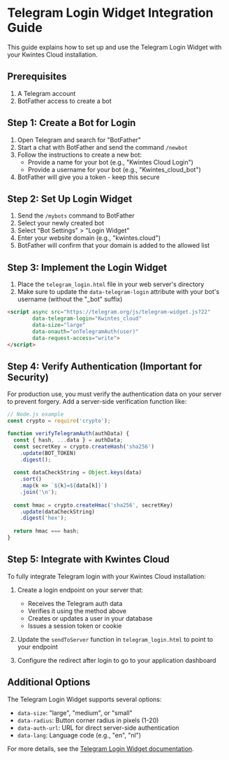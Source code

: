# Telegram Login Widget Integration Guide

This guide explains how to set up and use the Telegram Login Widget with your Kwintes Cloud installation.

## Prerequisites

1. A Telegram account
2. BotFather access to create a bot

## Step 1: Create a Bot for Login

1. Open Telegram and search for "BotFather"
2. Start a chat with BotFather and send the command `/newbot`
3. Follow the instructions to create a new bot:
   - Provide a name for your bot (e.g., "Kwintes Cloud Login")
   - Provide a username for your bot (e.g., "Kwintes_cloud_bot")
4. BotFather will give you a token - keep this secure

## Step 2: Set Up Login Widget

1. Send the `/mybots` command to BotFather
2. Select your newly created bot
3. Select "Bot Settings" > "Login Widget"
4. Enter your website domain (e.g., "kwintes.cloud")
5. BotFather will confirm that your domain is added to the allowed list

## Step 3: Implement the Login Widget

1. Place the `telegram_login.html` file in your web server's directory
2. Make sure to update the `data-telegram-login` attribute with your bot's username (without the "_bot" suffix)

```html
<script async src="https://telegram.org/js/telegram-widget.js?22" 
        data-telegram-login="Kwintes_cloud" 
        data-size="large" 
        data-onauth="onTelegramAuth(user)" 
        data-request-access="write">
</script>
```

## Step 4: Verify Authentication (Important for Security)

For production use, you must verify the authentication data on your server to prevent forgery. Add a server-side verification function like:

```javascript
// Node.js example
const crypto = require('crypto');

function verifyTelegramAuth(authData) {
  const { hash, ...data } = authData;
  const secretKey = crypto.createHash('sha256')
    .update(BOT_TOKEN)
    .digest();
  
  const dataCheckString = Object.keys(data)
    .sort()
    .map(k => `${k}=${data[k]}`)
    .join('\n');
  
  const hmac = crypto.createHmac('sha256', secretKey)
    .update(dataCheckString)
    .digest('hex');
  
  return hmac === hash;
}
```

## Step 5: Integrate with Kwintes Cloud

To fully integrate Telegram login with your Kwintes Cloud installation:

1. Create a login endpoint on your server that:
   - Receives the Telegram auth data
   - Verifies it using the method above
   - Creates or updates a user in your database
   - Issues a session token or cookie

2. Update the `sendToServer` function in `telegram_login.html` to point to your endpoint

3. Configure the redirect after login to go to your application dashboard

## Additional Options

The Telegram Login Widget supports several options:

- `data-size`: "large", "medium", or "small"
- `data-radius`: Button corner radius in pixels (1-20)
- `data-auth-url`: URL for direct server-side authentication
- `data-lang`: Language code (e.g., "en", "nl")

For more details, see the [Telegram Login Widget documentation](https://core.telegram.org/widgets/login). 
